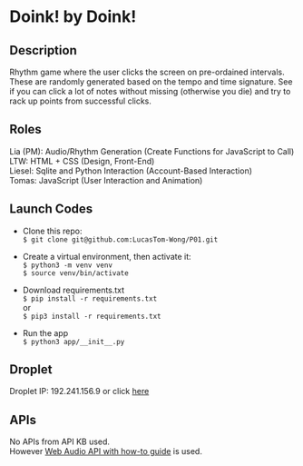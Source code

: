 # Doink! by Doink!

## Description
Rhythm game where the user clicks the screen on pre-ordained intervals. These are randomly generated based on the tempo and time signature. See if you can click a lot of notes without missing (otherwise you die) and try to rack up points from successful clicks.

## Roles
Lia (PM): Audio/Rhythm Generation (Create Functions for JavaScript to Call)  
LTW:  HTML + CSS (Design, Front-End)  
Liesel: Sqlite and Python Interaction (Account-Based Interaction)  
Tomas:  JavaScript (User Interaction and Animation)  

## Launch Codes
* Clone this repo:  
` $ git clone git@github.com:LucasTom-Wong/P01.git `

* Create a virtual environment, then activate it:  
`$ python3 -m venv venv`  
`$ source venv/bin/activate`

* Download requirements.txt <br>
`$ pip install -r requirements.txt ` <br>
or <br>
`$ pip3 install -r requirements.txt `

* Run the app  
`$ python3 app/__init__.py`

## Droplet
Droplet IP: 192.241.156.9 or click [here](192.241.156.9)

## APIs
No APIs from API KB used.  
However [Web Audio API with how-to guide](https://github.com/stuy-softdev/notes-and-code/blob/main/how-to/howto_use-web-audio-api.md) is used.
